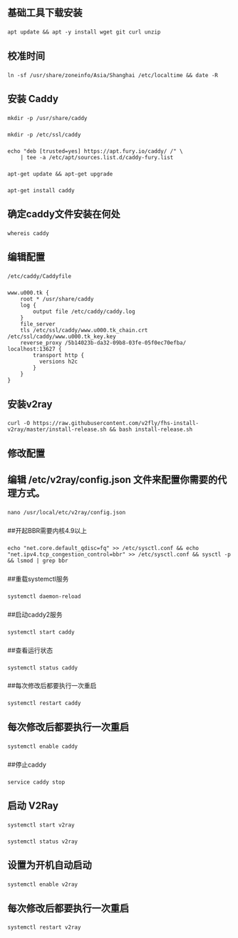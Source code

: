 
## 基础工具下载安装
###
    apt update && apt -y install wget git curl unzip
###

## 校准时间
###
    ln -sf /usr/share/zoneinfo/Asia/Shanghai /etc/localtime && date -R
###
## 安装 Caddy
###
    mkdir -p /usr/share/caddy
###
###
    mkdir -p /etc/ssl/caddy
###

###
    echo "deb [trusted=yes] https://apt.fury.io/caddy/ /" \
        | tee -a /etc/apt/sources.list.d/caddy-fury.list
###
###
    apt-get update && apt-get upgrade
###
###
    apt-get install caddy
###

## 确定caddy文件安装在何处
###
    whereis caddy
###
## 编辑配置
###
    /etc/caddy/Caddyfile
###
###
    www.u000.tk {
	    root * /usr/share/caddy
        log {
            output file /etc/caddy/caddy.log
        }
	    file_server
	    tls /etc/ssl/caddy/www.u000.tk_chain.crt /etc/ssl/caddy/www.u000.tk_key.key
	    reverse_proxy /5b14023b-da32-09b8-03fe-05f0ec70efba/ localhost:13627 {
            transport http {
              versions h2c
            }
	    }
    }
###

## 安装v2ray
###
    curl -O https://raw.githubusercontent.com/v2fly/fhs-install-v2ray/master/install-release.sh && bash install-release.sh
###

## 修改配置
## 编辑 /etc/v2ray/config.json 文件来配置你需要的代理方式。
###
    nano /usr/local/etc/v2ray/config.json
###

##开起BBR需要内核4.9以上
###
    echo "net.core.default_qdisc=fq" >> /etc/sysctl.conf && echo "net.ipv4.tcp_congestion_control=bbr" >> /etc/sysctl.conf && sysctl -p && lsmod | grep bbr
###

##重载systemctl服务
###
    systemctl daemon-reload
###


##启动caddy2服务
###
    systemctl start caddy
###
##查看运行状态
###
    systemctl status caddy
###

##每次修改后都要执行一次重启
###
    systemctl restart caddy
###

## 每次修改后都要执行一次重启
 ###
    systemctl enable caddy
###

##停止caddy
###
    service caddy stop
###
## 启动 V2Ray

###
    systemctl start v2ray
###

###
    systemctl status v2ray
###

## 设置为开机自动启动
###
    systemctl enable v2ray
###

## 每次修改后都要执行一次重启
 ###
    systemctl restart v2ray
###

